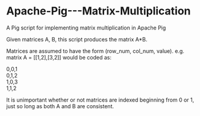 # Apache-Pig---Matrix-Multiplication
A Pig script for implementing matrix multiplication in Apache Pig

Given matrices A, B, this script produces the matrix A*B.

Matrices are assumed to have the form (row_num, col_num, value).
e.g. matrix A = [[1,2],[3,2]] would be coded as:

0,0,1 <br>
0,1,2 <br>
1,0,3 <br>
1,1,2 <br>

It is unimportant whether or not matrices are indexed beginning from 0 or 1, just so long as both A and B are consistent. 
